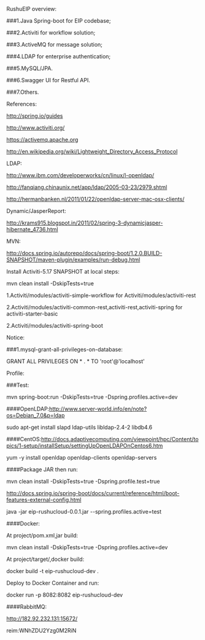 RushuEIP overview:

###1.Java Spring-boot for EIP codebase;

###2.Activiti for workflow solution;

###3.ActiveMQ for message solution;

###4.LDAP for enterprise authentication;

###5.MySQL/JPA.

###6.Swagger UI for Restful API.

###7.Others.


References:

http://spring.io/guides

http://www.activiti.org/

https://activemq.apache.org

http://en.wikipedia.org/wiki/Lightweight_Directory_Access_Protocol


LDAP:

http://www.ibm.com/developerworks/cn/linux/l-openldap/

http://fanqiang.chinaunix.net/app/ldap/2005-03-23/2979.shtml

http://hermanbanken.nl/2011/01/22/openldap-server-mac-osx-clients/

Dynamic/JasperReport:

http://krams915.blogspot.in/2011/02/spring-3-dynamicjasper-hibernate_4736.html

MVN:

http://docs.spring.io/autorepo/docs/spring-boot/1.2.0.BUILD-SNAPSHOT/maven-plugin/examples/run-debug.html

Install Activiti-5.17 SNAPSHOT at local steps:

mvn clean install -DskipTests=true

1.Activiti/modules/activiti-simple-workflow for Activiti/modules/activiti-rest

2.Activiti/modules/activiti-common-rest,activiti-rest,activiti-spring for activiti-starter-basic

2.Activiti/modules/activiti-spring-boot

Notice:

###1.mysql-grant-all-privileges-on-database:

GRANT ALL PRIVILEGES ON * . * TO 'root'@'localhost'

Profile:

###Test:

mvn spring-boot:run -DskipTests=true -Dspring.profiles.active=dev

####OpenLDAP:http://www.server-world.info/en/note?os=Debian_7.0&p=ldap

sudo apt-get install slapd ldap-utils libldap-2.4-2 libdb4.6

####CentOS:http://docs.adaptivecomputing.com/viewpoint/hpc/Content/topics/1-setup/installSetup/settingUpOpenLDAPOnCentos6.htm

yum -y install openldap openldap-clients openldap-servers

####Package JAR then run:

mvn clean install -DskipTests=true -Dspring.profile.test=true

http://docs.spring.io/spring-boot/docs/current/reference/html/boot-features-external-config.html

java -jar eip-rushucloud-0.0.1.jar --spring.profiles.active=test

####Docker:

At project/pom.xml,jar build: 

mvn clean install -DskipTests=true -Dspring.profiles.active=dev

At project/target/,docker build:

docker build -t eip-rushucloud-dev .

Deploy to Docker Container and run:

docker run -p 8082:8082 eip-rushucloud-dev

####RabbitMQ:

http://182.92.232.131:15672/

reim:WNhZDU2Yzg0M2RiN
